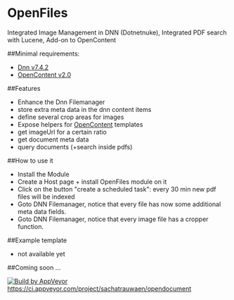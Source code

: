 # OpenFiles
Integrated Image Management in DNN (Dotnetnuke),
Integrated PDF search with Lucene,
Add-on to OpenContent


##Minimal requirements:
 * [Dnn v7.4.2](https://dotnetnuke.codeplex.com/)
 * [OpenContent v2.0](https://opencontent.codeplex.com)

##Features

* Enhance the Dnn Filemanager
 * store extra meta data in the dnn content items
 * define several crop areas for images
* Expose helpers for [OpenContent](http://opencontent.codeplex.com/) templates
 * get imageUrl for a certain ratio
 * get document meta data
 * query documents (+search inside pdfs)

##How to use it

* Install the Module
* Create a Host page + install OpenFiles module on it
* Click on the button "create a scheduled task": every 30 min new pdf files will be indexed
* Goto DNN Filemanager, notice that every file has now some additional meta data fields.
* Goto DNN Filemanager, notice that every image file has a cropper function.

##Example template

* not available yet

##Coming soon ...

[![Build by AppVeyor](https://ci.appveyor.com/api/projects/status/github/sachatrauwaen/OpenDocument?branch=master&svg=true)](https://ci.appveyor.com/project/sachatrauwaen/opendocument/)
https://ci.appveyor.com/project/sachatrauwaen/opendocument
